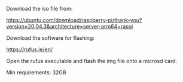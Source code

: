 Download the iso file from:

https://ubuntu.com/download/raspberry-pi/thank-you?version=20.04.3&architecture=server-arm64+raspi

Download the software for flashing:

https://rufus.ie/en/

Open the rufus executable and flash the img file onto a microsd card.

Min requirements: 32GB

